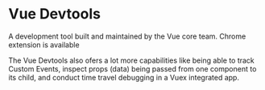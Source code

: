 # Vue Devtools

A development tool built and maintained by the Vue core team.  Chrome extension is available

The Vue Devtools also ofers a lot more capabilities like being able to track Custom Events, inspect props (data) being passed from one component to its child, and conduct time travel debugging in a Vuex integrated app. 
